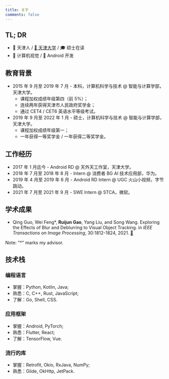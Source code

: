 ```yaml
---
title: 关于
comments: false
---
```


## TL; DR

- :house_with_garden: 天津人 / [:school: 天津大学](http://www.tju.edu.cn) / :mortar_board: 硕士在读
- :eyes: 计算机视觉 / :iphone: Android 开发

<!-- more -->

## 教育背景

- 2015 年 9 月至 2019 年 7 月 - 本科，计算机科学与技术 @ 智能与计算学部，天津大学。
  - 课程加权成绩年级第四（前 5%）；
  - 连续两年获得天津市人民政府奖学金；
  - 通过 CET4 / CET6 英语水平等级考试。
- 2019 年 9 月至 2022 年 1 月 - 硕士，计算机科学与技术 @ 智能与计算学部，天津大学。
  - 课程加权成绩年级第一；
  - 一年获得一等奖学金 / 一年获得二等奖学金。

## 工作经历

- 2017 年 1 月迄今 - Android RD @ 天外天工作室，天津大学。
- 2018 年 7 月至 2018 年 8 月 - Intern @ 消费者 BG AI 技术应用部，华为。
- 2019 年 4 月至 2019 年 6 月 - Android RD Intern @ UGC 火山小视频，字节跳动。
- 2021 年 7 月至 2021 年 9 月 - SWE Intern @ STCA，微软。

## 学术成果

- Qing Guo, Wei Feng\*, **Ruijun Gao**, Yang Liu, and Song Wang. Exploring the Effects of Blur and Deblurring to Visual Object Tracking. in *IEEE Transactions on Image Processing*, 30:1812-1824, 2021. [:paperclip:](https://ieeexplore.ieee.org/document/9318560)

Note: "\*" marks my advisor.

## 技术栈

### 编程语言

- 掌握：Python, Kotlin, Java;
- 熟悉：C, C++, Rust, JavaScript;
- 了解：Go, Shell, CSS.

### 应用框架

- 掌握：Android, PyTorch;
- 熟悉：Flutter, React;
- 了解：TensorFlow, Vue.

### 流行的库

- 掌握：Retrofit, Okio, RxJava, NumPy;
- 熟悉：Glide, OkHttp, JetPack.
